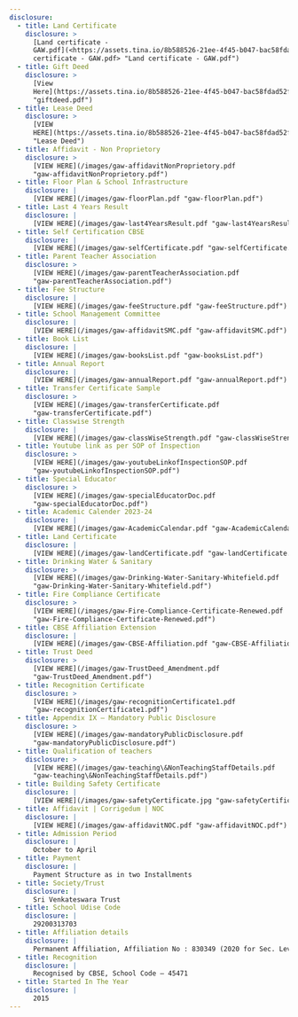 ```yaml
---
disclosure:
  - title: Land Certificate
    disclosure: >
      [Land certificate -
      GAW.pdf](<https://assets.tina.io/8b588526-21ee-4f45-b047-bac58fdad52f/Land
      certificate - GAW.pdf> "Land certificate - GAW.pdf")
  - title: Gift Deed
    disclosure: >
      [View
      Here](https://assets.tina.io/8b588526-21ee-4f45-b047-bac58fdad52f/giftdeed.pdf
      "giftdeed.pdf")
  - title: Lease Deed
    disclosure: >
      [VIEW
      HERE](https://assets.tina.io/8b588526-21ee-4f45-b047-bac58fdad52f/LEASE%20DEED%20GAW%20Updated.pdf
      "Lease Deed")
  - title: Affidavit - Non Proprietory
    disclosure: >
      [VIEW HERE](/images/gaw-affidavitNonProprietory.pdf
      "gaw-affidavitNonProprietory.pdf")
  - title: Floor Plan & School Infrastructure
    disclosure: |
      [VIEW HERE](/images/gaw-floorPlan.pdf "gaw-floorPlan.pdf")
  - title: Last 4 Years Result
    disclosure: |
      [VIEW HERE](/images/gaw-last4YearsResult.pdf "gaw-last4YearsResult.pdf")
  - title: Self Certification CBSE
    disclosure: |
      [VIEW HERE](/images/gaw-selfCertificate.pdf "gaw-selfCertificate.pdf")
  - title: Parent Teacher Association
    disclosure: >
      [VIEW HERE](/images/gaw-parentTeacherAssociation.pdf
      "gaw-parentTeacherAssociation.pdf")
  - title: Fee Structure
    disclosure: |
      [VIEW HERE](/images/gaw-feeStructure.pdf "gaw-feeStructure.pdf")
  - title: School Management Committee
    disclosure: |
      [VIEW HERE](/images/gaw-affidavitSMC.pdf "gaw-affidavitSMC.pdf")
  - title: Book List
    disclosure: |
      [VIEW HERE](/images/gaw-booksList.pdf "gaw-booksList.pdf")
  - title: Annual Report
    disclosure: |
      [VIEW HERE](/images/gaw-annualReport.pdf "gaw-annualReport.pdf")
  - title: Transfer Certificate Sample
    disclosure: >
      [VIEW HERE](/images/gaw-transferCertificate.pdf
      "gaw-transferCertificate.pdf")
  - title: Classwise Strength
    disclosure: |
      [VIEW HERE](/images/gaw-classWiseStrength.pdf "gaw-classWiseStrength.pdf")
  - title: Youtube link as per SOP of Inspection
    disclosure: >
      [VIEW HERE](/images/gaw-youtubeLinkofInspectionSOP.pdf
      "gaw-youtubeLinkofInspectionSOP.pdf")
  - title: Special Educator
    disclosure: >
      [VIEW HERE](/images/gaw-specialEducatorDoc.pdf
      "gaw-specialEducatorDoc.pdf")
  - title: Academic Calender 2023-24
    disclosure: |
      [VIEW HERE](/images/gaw-AcademicCalendar.pdf "gaw-AcademicCalendar.pdf")
  - title: Land Certificate
    disclosure: |
      [VIEW HERE](/images/gaw-landCertificate.pdf "gaw-landCertificate.pdf")
  - title: Drinking Water & Sanitary
    disclosure: >
      [VIEW HERE](/images/gaw-Drinking-Water-Sanitary-Whitefield.pdf
      "gaw-Drinking-Water-Sanitary-Whitefield.pdf")
  - title: Fire Compliance Certificate
    disclosure: >
      [VIEW HERE](/images/gaw-Fire-Compliance-Certificate-Renewed.pdf
      "gaw-Fire-Compliance-Certificate-Renewed.pdf")
  - title: CBSE Affiliation Extension
    disclosure: |
      [VIEW HERE](/images/gaw-CBSE-Affiliation.pdf "gaw-CBSE-Affiliation.pdf")
  - title: Trust Deed
    disclosure: >
      [VIEW HERE](/images/gaw-TrustDeed_Amendment.pdf
      "gaw-TrustDeed_Amendment.pdf")
  - title: Recognition Certificate
    disclosure: >
      [VIEW HERE](/images/gaw-recognitionCertificate1.pdf
      "gaw-recognitionCertificate1.pdf")
  - title: Appendix IX – Mandatory Public Disclosure
    disclosure: >
      [VIEW HERE](/images/gaw-mandatoryPublicDisclosure.pdf
      "gaw-mandatoryPublicDisclosure.pdf")
  - title: Qualification of teachers
    disclosure: >
      [VIEW HERE](/images/gaw-teaching\&NonTeachingStaffDetails.pdf
      "gaw-teaching\&NonTeachingStaffDetails.pdf")
  - title: Building Safety Certificate
    disclosure: |
      [VIEW HERE](/images/gaw-safetyCertificate.jpg "gaw-safetyCertificate.jpg")
  - title: Affidavit | Corrigedum | NOC
    disclosure: |
      [VIEW HERE](/images/gaw-affidavitNOC.pdf "gaw-affidavitNOC.pdf")
  - title: Admission Period
    disclosure: |
      October to April
  - title: Payment
    disclosure: |
      Payment Structure as in two Installments
  - title: Society/Trust
    disclosure: |
      Sri Venkateswara Trust
  - title: School Udise Code
    disclosure: |
      29200313703
  - title: Affiliation details
    disclosure: |
      Permanent Affiliation, Affiliation No : 830349 (2020 for Sec. Level)
  - title: Recognition
    disclosure: |
      Recognised by CBSE, School Code – 45471
  - title: Started In The Year
    disclosure: |
      2015
---
```










